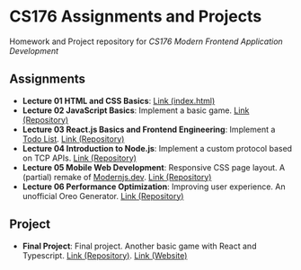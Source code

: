 # CS176 Assignments and Projects

Homework and Project repository for *CS176 Modern Frontend Application Development*

## Assignments

- **Lecture 01 HTML and CSS Basics**: [Link (index.html)](html-css-basics/index.html)
- **Lecture 02 JavaScript Basics**: Implement a basic game. [Link (Repository)](js-basics)
- **Lecture 03 React.js Basics and Frontend Engineering**: Implement a [Todo List](https://todomvc.com/). [Link (Repository)](react-todolist/)
- **Lecture 04 Introduction to Node.js**: Implement a custom protocol based on TCP APIs. [Link (Repository)](chit-chat-control-protocol/)
- **Lecture 05 Mobile Web Development**: Responsive CSS page layout. A (partial) remake of [Modernjs.dev](https://modernjs.dev/). [Link (Repository)](responsive-page-design/)
- **Lecture 06 Performance Optimization**: Improving user experience. An unofficial Oreo Generator. [Link (Repository)](performance-optim/)

## Project

- **Final Project**: Final project. Another basic game with React and Typescript. [Link (Repository)](final-project-game/). [Link (Website)]([https://aircombat](https://aircombat.ybirua.top/))

